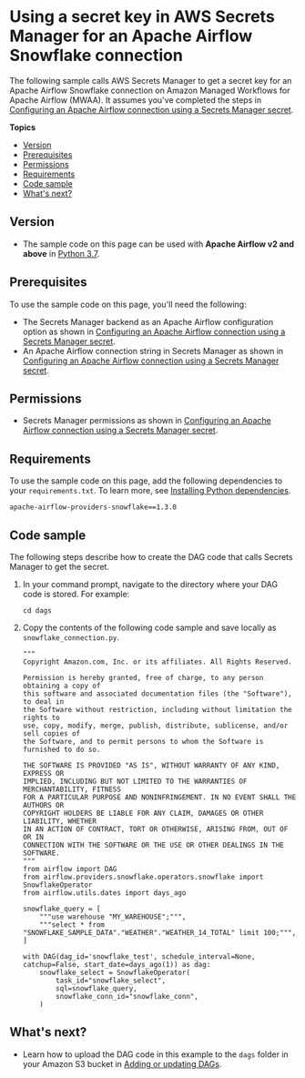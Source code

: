 # Using a secret key in AWS Secrets Manager for an Apache Airflow Snowflake connection<a name="samples-sm-snowflake"></a>

The following sample calls AWS Secrets Manager to get a secret key for an Apache Airflow Snowflake connection on Amazon Managed Workflows for Apache Airflow \(MWAA\)\. It assumes you've completed the steps in [Configuring an Apache Airflow connection using a Secrets Manager secret](connections-secrets-manager.md)\.

**Topics**
+ [Version](#samples-sm-snowflake-version)
+ [Prerequisites](#samples-sm-snowflake-prereqs)
+ [Permissions](#samples-sm-snowflake-permissions)
+ [Requirements](#samples-sm-snowflake-dependencies)
+ [Code sample](#samples-sm-snowflake-code)
+ [What's next?](#samples-sm-snowflake-next-up)

## Version<a name="samples-sm-snowflake-version"></a>
+ The sample code on this page can be used with **Apache Airflow v2 and above** in [Python 3\.7](https://www.python.org/dev/peps/pep-0537/)\.

## Prerequisites<a name="samples-sm-snowflake-prereqs"></a>

To use the sample code on this page, you'll need the following:
+ The Secrets Manager backend as an Apache Airflow configuration option as shown in [Configuring an Apache Airflow connection using a Secrets Manager secret](connections-secrets-manager.md)\.
+ An Apache Airflow connection string in Secrets Manager as shown in [Configuring an Apache Airflow connection using a Secrets Manager secret](connections-secrets-manager.md)\.

## Permissions<a name="samples-sm-snowflake-permissions"></a>
+ Secrets Manager permissions as shown in [Configuring an Apache Airflow connection using a Secrets Manager secret](connections-secrets-manager.md)\.

## Requirements<a name="samples-sm-snowflake-dependencies"></a>

To use the sample code on this page, add the following dependencies to your `requirements.txt`\. To learn more, see [Installing Python dependencies](working-dags-dependencies.md)\.

```
apache-airflow-providers-snowflake==1.3.0
```

## Code sample<a name="samples-sm-snowflake-code"></a>

The following steps describe how to create the DAG code that calls Secrets Manager to get the secret\.

1. In your command prompt, navigate to the directory where your DAG code is stored\. For example:

   ```
   cd dags
   ```

1. Copy the contents of the following code sample and save locally as `snowflake_connection.py`\.

   ```
   """
   Copyright Amazon.com, Inc. or its affiliates. All Rights Reserved.
    
   Permission is hereby granted, free of charge, to any person obtaining a copy of
   this software and associated documentation files (the "Software"), to deal in
   the Software without restriction, including without limitation the rights to
   use, copy, modify, merge, publish, distribute, sublicense, and/or sell copies of
   the Software, and to permit persons to whom the Software is furnished to do so.
    
   THE SOFTWARE IS PROVIDED "AS IS", WITHOUT WARRANTY OF ANY KIND, EXPRESS OR
   IMPLIED, INCLUDING BUT NOT LIMITED TO THE WARRANTIES OF MERCHANTABILITY, FITNESS
   FOR A PARTICULAR PURPOSE AND NONINFRINGEMENT. IN NO EVENT SHALL THE AUTHORS OR
   COPYRIGHT HOLDERS BE LIABLE FOR ANY CLAIM, DAMAGES OR OTHER LIABILITY, WHETHER
   IN AN ACTION OF CONTRACT, TORT OR OTHERWISE, ARISING FROM, OUT OF OR IN
   CONNECTION WITH THE SOFTWARE OR THE USE OR OTHER DEALINGS IN THE SOFTWARE.
   """
   from airflow import DAG
   from airflow.providers.snowflake.operators.snowflake import SnowflakeOperator
   from airflow.utils.dates import days_ago
   
   snowflake_query = [
       """use warehouse "MY_WAREHOUSE";""",
       """select * from "SNOWFLAKE_SAMPLE_DATA"."WEATHER"."WEATHER_14_TOTAL" limit 100;""",
   ]
   
   with DAG(dag_id='snowflake_test', schedule_interval=None, catchup=False, start_date=days_ago(1)) as dag:
       snowflake_select = SnowflakeOperator(
           task_id="snowflake_select",
           sql=snowflake_query,
           snowflake_conn_id="snowflake_conn",
       )
   ```

## What's next?<a name="samples-sm-snowflake-next-up"></a>
+ Learn how to upload the DAG code in this example to the `dags` folder in your Amazon S3 bucket in [Adding or updating DAGs](configuring-dag-folder.md)\.